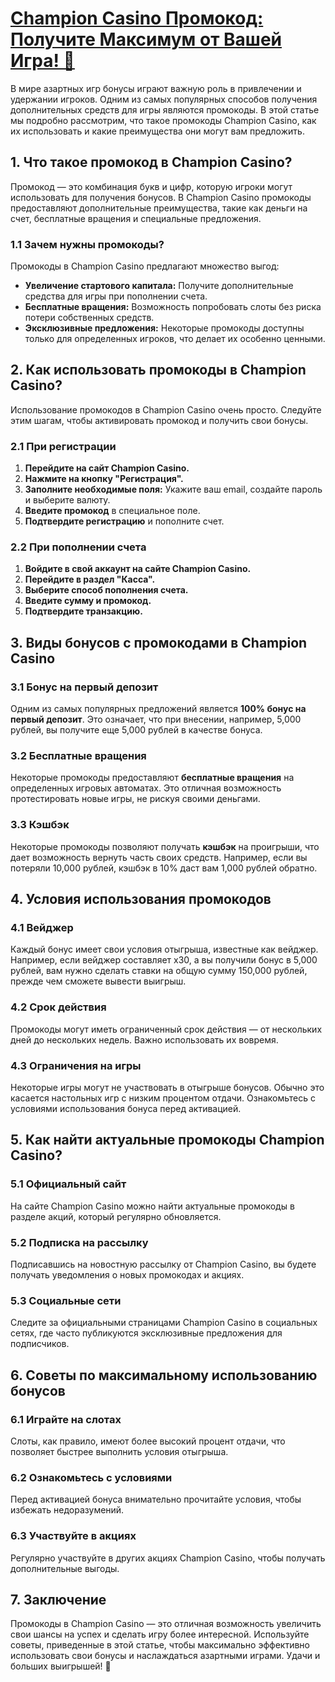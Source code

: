 # [Champion Casino Промокод: Получите Максимум от Вашей Игра! 🎉](https://temon-gter.cfd/go/9n8?p56190p303844p3509t17502)

В мире азартных игр бонусы играют важную роль в привлечении и удержании игроков. Одним из самых популярных способов получения дополнительных средств для игры являются промокоды. В этой статье мы подробно рассмотрим, что такое промокоды Champion Casino, как их использовать и какие преимущества они могут вам предложить.

## 1. Что такое промокод в Champion Casino?

Промокод — это комбинация букв и цифр, которую игроки могут использовать для получения бонусов. В Champion Casino промокоды предоставляют дополнительные преимущества, такие как деньги на счет, бесплатные вращения и специальные предложения.

### 1.1 Зачем нужны промокоды?

Промокоды в Champion Casino предлагают множество выгод:

* **Увеличение стартового капитала:** Получите дополнительные средства для игры при пополнении счета.
* **Бесплатные вращения:** Возможность попробовать слоты без риска потери собственных средств.
* **Эксклюзивные предложения:** Некоторые промокоды доступны только для определенных игроков, что делает их особенно ценными.

## 2. Как использовать промокоды в Champion Casino?

Использование промокодов в Champion Casino очень просто. Следуйте этим шагам, чтобы активировать промокод и получить свои бонусы.

### 2.1 При регистрации

1. **Перейдите на сайт Champion Casino.**
2. **Нажмите на кнопку "Регистрация".**
3. **Заполните необходимые поля:** Укажите ваш email, создайте пароль и выберите валюту.
4. **Введите промокод** в специальное поле.
5. **Подтвердите регистрацию** и пополните счет.

### 2.2 При пополнении счета

1. **Войдите в свой аккаунт на сайте Champion Casino.**
2. **Перейдите в раздел "Касса".**
3. **Выберите способ пополнения счета.**
4. **Введите сумму и промокод.**
5. **Подтвердите транзакцию.**

## 3. Виды бонусов с промокодами в Champion Casino

### 3.1 Бонус на первый депозит

Одним из самых популярных предложений является **100% бонус на первый депозит**. Это означает, что при внесении, например, 5,000 рублей, вы получите еще 5,000 рублей в качестве бонуса.

### 3.2 Бесплатные вращения

Некоторые промокоды предоставляют **бесплатные вращения** на определенных игровых автоматах. Это отличная возможность протестировать новые игры, не рискуя своими деньгами.

### 3.3 Кэшбэк

Некоторые промокоды позволяют получать **кэшбэк** на проигрыши, что дает возможность вернуть часть своих средств. Например, если вы потеряли 10,000 рублей, кэшбэк в 10% даст вам 1,000 рублей обратно.

## 4. Условия использования промокодов

### 4.1 Вейджер

Каждый бонус имеет свои условия отыгрыша, известные как вейджер. Например, если вейджер составляет x30, а вы получили бонус в 5,000 рублей, вам нужно сделать ставки на общую сумму 150,000 рублей, прежде чем сможете вывести выигрыш.

### 4.2 Срок действия

Промокоды могут иметь ограниченный срок действия — от нескольких дней до нескольких недель. Важно использовать их вовремя.

### 4.3 Ограничения на игры

Некоторые игры могут не участвовать в отыгрыше бонусов. Обычно это касается настольных игр с низким процентом отдачи. Ознакомьтесь с условиями использования бонуса перед активацией.

## 5. Как найти актуальные промокоды Champion Casino?

### 5.1 Официальный сайт

На сайте Champion Casino можно найти актуальные промокоды в разделе акций, который регулярно обновляется.

### 5.2 Подписка на рассылку

Подписавшись на новостную рассылку от Champion Casino, вы будете получать уведомления о новых промокодах и акциях.

### 5.3 Социальные сети

Следите за официальными страницами Champion Casino в социальных сетях, где часто публикуются эксклюзивные предложения для подписчиков.

## 6. Советы по максимальному использованию бонусов

### 6.1 Играйте на слотах

Слоты, как правило, имеют более высокий процент отдачи, что позволяет быстрее выполнить условия отыгрыша.

### 6.2 Ознакомьтесь с условиями

Перед активацией бонуса внимательно прочитайте условия, чтобы избежать недоразумений.

### 6.3 Участвуйте в акциях

Регулярно участвуйте в других акциях Champion Casino, чтобы получать дополнительные выгоды.

## 7. Заключение

Промокоды в Champion Casino — это отличная возможность увеличить свои шансы на успех и сделать игру более интересной. Используйте советы, приведенные в этой статье, чтобы максимально эффективно использовать свои бонусы и наслаждаться азартными играми. Удачи и больших выигрышей! 🎊
